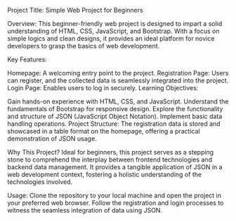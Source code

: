 Project Title: Simple Web Project for Beginners

Overview:
This beginner-friendly web project is designed to impart a solid understanding of HTML, CSS, JavaScript, and Bootstrap. With a focus on simple logics and clean designs, it provides an ideal platform for novice developers to grasp the basics of web development.

Key Features:

Homepage: A welcoming entry point to the project.
Registration Page: Users can register, and the collected data is seamlessly integrated into the project.
Login Page: Enables users to log in securely.
Learning Objectives:

Gain hands-on experience with HTML, CSS, and JavaScript.
Understand the fundamentals of Bootstrap for responsive design.
Explore the functionality and structure of JSON (JavaScript Object Notation).
Implement basic data handling operations.
Project Structure:
The registration data is stored and showcased in a table format on the homepage, offering a practical demonstration of JSON usage.

Why This Project?
Ideal for beginners, this project serves as a stepping stone to comprehend the interplay between frontend technologies and backend data management. It provides a tangible application of JSON in a web development context, fostering a holistic understanding of the technologies involved.

Usage:
Clone the repository to your local machine and open the project in your preferred web browser. Follow the registration and login processes to witness the seamless integration of data using JSON.
